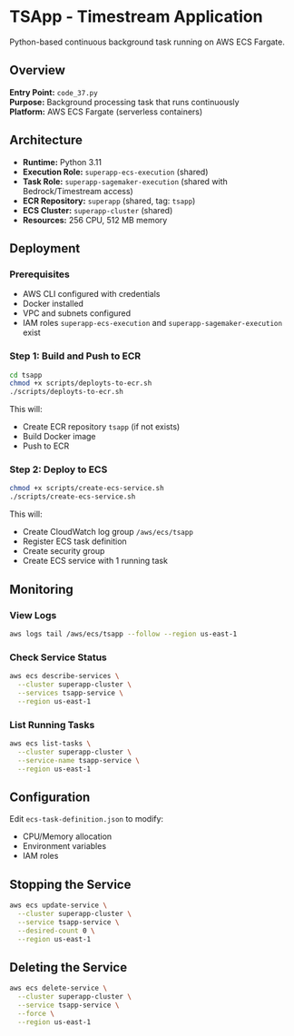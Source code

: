 # TSApp - Timestream Application

Python-based continuous background task running on AWS ECS Fargate.

## Overview

**Entry Point:** `code_37.py`  
**Purpose:** Background processing task that runs continuously  
**Platform:** AWS ECS Fargate (serverless containers)

## Architecture

- **Runtime:** Python 3.11
- **Execution Role:** `superapp-ecs-execution` (shared)
- **Task Role:** `superapp-sagemaker-execution` (shared with Bedrock/Timestream access)
- **ECR Repository:** `superapp` (shared, tag: `tsapp`)
- **ECS Cluster:** `superapp-cluster` (shared)
- **Resources:** 256 CPU, 512 MB memory

## Deployment

### Prerequisites
- AWS CLI configured with credentials
- Docker installed
- VPC and subnets configured
- IAM roles `superapp-ecs-execution` and `superapp-sagemaker-execution` exist

### Step 1: Build and Push to ECR

```bash
cd tsapp
chmod +x scripts/deployts-to-ecr.sh
./scripts/deployts-to-ecr.sh
```

This will:
- Create ECR repository `tsapp` (if not exists)
- Build Docker image
- Push to ECR

### Step 2: Deploy to ECS

```bash
chmod +x scripts/create-ecs-service.sh
./scripts/create-ecs-service.sh
```

This will:
- Create CloudWatch log group `/aws/ecs/tsapp`
- Register ECS task definition
- Create security group
- Create ECS service with 1 running task

## Monitoring

### View Logs
```bash
aws logs tail /aws/ecs/tsapp --follow --region us-east-1
```

### Check Service Status
```bash
aws ecs describe-services \
  --cluster superapp-cluster \
  --services tsapp-service \
  --region us-east-1
```

### List Running Tasks
```bash
aws ecs list-tasks \
  --cluster superapp-cluster \
  --service-name tsapp-service \
  --region us-east-1
```

## Configuration

Edit `ecs-task-definition.json` to modify:
- CPU/Memory allocation
- Environment variables
- IAM roles

## Stopping the Service

```bash
aws ecs update-service \
  --cluster superapp-cluster \
  --service tsapp-service \
  --desired-count 0 \
  --region us-east-1
```

## Deleting the Service

```bash
aws ecs delete-service \
  --cluster superapp-cluster \
  --service tsapp-service \
  --force \
  --region us-east-1
```

